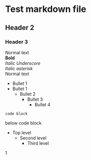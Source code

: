 # Test markdown file  
## Header 2  
### Header 3  
Normal text  
**Bold**  
_Italic Underscore_  
*Italic asterisk*  
Normal text
- Bullet 1
- Bullet 1
  - Bullet 2
    - Bullet 3
      - Bullet 4


```
code block
```


below code block


- Top level
  - Second level
    - Third level


1

